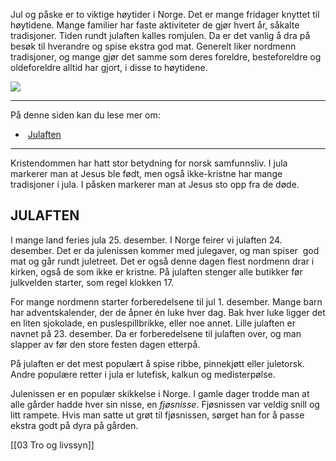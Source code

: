 Jul og påske er to viktige høytider i Norge. Det er mange fridager knyttet til høytidene. Mange familier har faste aktiviteter de gjør hvert år, såkalte tradisjoner. Tiden rundt julaften kalles romjulen. Da er det vanlig å dra på besøk til hverandre og spise ekstra god mat. Generelt liker nordmenn tradisjoner, og mange gjør det samme som deres foreldre, besteforeldre og oldeforeldre alltid har gjort, i disse to høytidene.

![](https://cdn.kursoria.no/pensum/elements/pensum-for-samfunnskunnskapsproven-_vfcdxs.jpg)

---

På denne siden kan du lese mer om:

-    [Julaften](https://app.norskkunnskap.no/pensum/rtehtr/deyk6u/vfcdxs#julaften)

---

Kristendommen har hatt stor betydning for norsk samfunnsliv. I jula markerer man at Jesus ble født, men også ikke-kristne har mange tradisjoner i jula. I påsken markerer man at Jesus sto opp fra de døde.

## JULAFTEN

I mange land feries jula 25. desember. I Norge feirer vi julaften 24. desember. Det er da julenissen kommer med julegaver, og man spiser  god mat og går rundt juletreet. Det er også denne dagen flest nordmenn drar i kirken, også de som ikke er kristne. På julaften stenger alle butikker før julkvelden starter, som regel klokken 17. 

For mange nordmenn starter forberedelsene til jul 1. desember. Mange barn har adventskalender, der de åpner én luke hver dag. Bak hver luke ligger det en liten sjokolade, en puslespillbrikke, eller noe annet. Lille julaften er navnet på 23. desember. Da er forberedelsene til julaften over, og man slapper av før den store festen dagen etterpå. 

På julaften er det mest populært å spise ribbe, pinnekjøtt eller juletorsk. Andre populære retter i jula er lutefisk, kalkun og medisterpølse. 

Julenissen er en populær skikkelse i Norge. I gamle dager trodde man at alle gårder hadde hver sin nisse, en _fjøsnisse_. Fjøsnissen var veldig snill og litt rampete. Hvis man satte ut grøt til fjøsnissen, sørget han for å passe ekstra godt på dyra på gården.

[[03 Tro og livssyn]]
